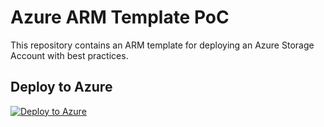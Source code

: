 # Azure ARM Template PoC

This repository contains an ARM template for deploying an Azure Storage Account with best practices.

## Deploy to Azure

[![Deploy to Azure](https://aka.ms/deploytoazurebutton)](https://portal.azure.com/#create/Microsoft.Template/uri/https%3A%2F%2Fraw.githubusercontent.com%2Fdeepthihr%2Fazure-iac-arm-poc-sap-fioneer%2Fmain%2Fazuredeploy.json)

